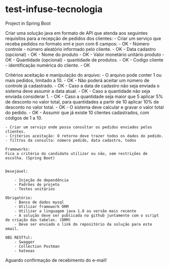 # test-infuse-tecnologia
Project in Spring Boot

Criar uma solução java em formato de API que atenda aos seguintes requisitos para a recepção de pedidos dos clientes:
	- Criar um serviço que receba pedidos no formato xml e json com 6 campos: - OK
	- Número controle - número aleatório informado pelo cliente. - OK
	- Data cadastro (opcional) - OK
	- Nome do produto - OK
	- Valor monetário unitário produto - OK
	- Quantidade (opcional) - quantidade de produtos. - OK
	- Codigo cliente - identificação numérica do cliente. - OK

Critérios aceitação e manipulação do arquivo:
	- O arquivo pode conter 1 ou mais pedidos, limitado a 10. - OK
	- Não poderá aceitar um número de controle já cadastrado. - OK
	- Caso a data de cadastro não seja enviada o sistema deve assumir a data atual. - OK
	- Caso a quantidade não seja enviada considerar 1. - OK
	- Caso a quantidade seja maior que 5 aplicar 5% de desconto no valor total, para quantidades a partir de 10 aplicar 10% de desconto no valor total. - OK
	- O sistema deve calcular e gravar o valor total do pedido. - OK
	- Assumir que já existe 10 clientes cadastrados, com códigos de 1 a 10.

	- Criar um serviço onde possa consultar os pedidos enviados pelos clientes.
	- Critérios aceitação: O retorno deve trazer todos os dados do pedido.
	- filtros da consulta: número pedido, data cadastro, todos

	Frameworks:
	Fica a critério do candidato utilizar ou não, sem restrições de escolha. (Spring Boot)

	
	Desejável:
	
		- Injeção de dependência
		- Padrões de projeto
		- Testes unitários

	Obrigatório:
		- Banco de dados mysql
		- Utilizar framework ORM
		- Utilizar a linguagem java 1.8 ou versão mais recente
		- A solução deve ser publicada no github juntamente com o script de criação das tabelas. (ORM)
		- Deve ser enviado o link do repositório da solução para este email.

	OBS RESTful:
		- Swagger
		- Collection Postman
		- hateoas


Aguardo confirmação de recebimento do e-mail!
